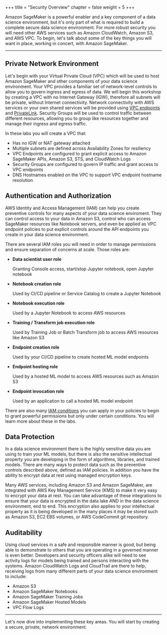 +++
title = "Security Overview"
chapter = false
weight = 5
+++

Amazon SageMaker is a powerful enabler and a key component of a data science environment, but it's only part of what is required to build a complete secure data science environment.  For more robust security you will need other AWS services such as Amazon CloudWatch, Amazon S3, and AWS VPC.  To begin, let's talk about some of the key things you will want in place, working in concert, with Amazon SageMaker.

---

## Private Network Environment

Let's begin with your Virtual Private Cloud (VPC) which will be used to host Amazon SageMaker and other components of your data science environment.  Your VPC provides a familiar set of network-level controls to allow you to govern ingress and egress of data.  We will begin this workshop by creating a VPC with no Internet Gateway (IGW), therefore all subnets will be private, without Internet connectivity.  Network connectivity with AWS services or your own shared services will be provided using [VPC endpoints](https://docs.aws.amazon.com/vpc/latest/userguide/vpc-endpoints.html) and [PrivateLink](https://aws.amazon.com/privatelink/).  Security Groups will be used to control traffic between different resources, allowing you to group like resources together and manage their ingress and egress traffic.

In these labs you will create a VPC that:

- Has no IGW or NAT gateway attached
- Multiple subnets are defined across Availability Zones for resiliency
- VPC Endpoints are configured to grant explicit access to Amazon SageMaker APIs, Amazon S3, STS, and CloudWatch Logs
- Security Groups are configured to govern IP traffic and grant access to VPC endpoints
- DNS Hostnames enabled on the VPC to support VPC endpoint hostname resolution

## Authentication and Authorization

AWS Identity and Access Management (IAM) can help you create preventive controls for many aspects of your data science enviroment.  They can control access to your data in Amazon S3, control who can access SageMaker resources like Notebook servers, and even be applied as VPC endpoint policies to put explicit controls around the API endpoints you create in your data science environment.

There are several IAM roles you will need in order to manage permissions and ensure separation of concerns at scale.  Those roles are:

- **Data scientist user role** 

    Granting Console access, start/stop Jupyter notebook, open Jupyter notebook

- **Notebook creation role** 

    Used by CI/CD pipeline or Service Catalog to create a Jupyter Notebook

- **Notebook execution role** 

    Used by a Jupyter Notebook to access AWS resources

- **Training / Transform job execution role** 

    Used by Training Job or Batch Transform job to access AWS resources like Amazon S3

- **Endpoint creation role** 

    Used by your CI/CD pipeline to create hosted ML model endpoints

- **Endpoint hosting role** 

    Used by a hosted ML model to access AWS resources such as Amazon S3

- **Endpoint invocation role** 

    Used by an application to call a hosted ML model endpoint

There are also many [IAM conditions](https://docs.aws.amazon.com/IAM/latest/UserGuide/reference_policies_actions-resources-contextkeys.html) you can apply in your policies to begin to grant powerful permissions but only under certain conditions.  You will learn more about these in the labs.

## Data Protection

In a data science environment there is the highly sensitive data you are using to train your ML models, but there is also the sensitive intellectual property you are developing in the form of algorithms, libraries, and trained models.  There are many ways to protect data such as the preventive controls described above, defined as IAM policies.  In addition you have the ability to encrypt data at rest using managed encryption keys.  

Many AWS services, including Amazon S3 and Amazon SageMaker, are integrated with AWS Key Management Service (KMS) to make it very easy to encrypt your data at rest.  You can take advantage of these integrations to ensure that your data is encrypted in the data lake AND in the data science environment, end to end.  This encryption also applies to your intellectual property as it is being developed in the many places it may be stored such as Amazon S3, EC2 EBS volumes, or AWS CodeCommit git repository.

## Auditability

Using cloud services in a safe and responsible manner is good, but being able to demonstrate to others that you are operating in a governed manner is even better.  Developers and security officers alike will need to see activity logs for models being trained and persons interacting with the systems.  Amazon CloudWatch Logs and CloudTrail are there to help, receiving logs from many different parts of your data science environment to include:

 - Amazon S3 
 - Amazon SageMaker Notebooks
 - Amazon SageMaker Training Jobs
 - Amazon SageMaker Hosted Models
 - VPC Flow Logs

---

Let's now dive into implementing these key areas.  You will start by creating a secure, private, network environment.